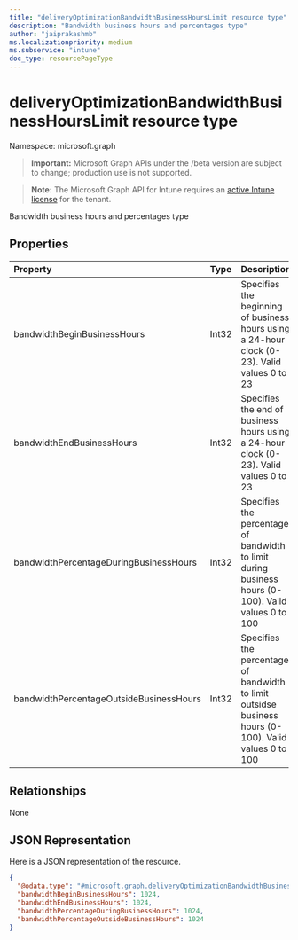 ```yaml
---
title: "deliveryOptimizationBandwidthBusinessHoursLimit resource type"
description: "Bandwidth business hours and percentages type"
author: "jaiprakashmb"
ms.localizationpriority: medium
ms.subservice: "intune"
doc_type: resourcePageType
---
```


# deliveryOptimizationBandwidthBusinessHoursLimit resource type

Namespace: microsoft.graph

> **Important:** Microsoft Graph APIs under the /beta version are subject to change; production use is not supported.

> **Note:** The Microsoft Graph API for Intune requires an [active Intune license](https://go.microsoft.com/fwlink/?linkid=839381) for the tenant.

Bandwidth business hours and percentages type

## Properties
|Property|Type|Description|
|:---|:---|:---|
|bandwidthBeginBusinessHours|Int32|Specifies the beginning of business hours using a 24-hour clock (0-23). Valid values 0 to 23|
|bandwidthEndBusinessHours|Int32|Specifies the end of business hours using a 24-hour clock (0-23). Valid values 0 to 23|
|bandwidthPercentageDuringBusinessHours|Int32|Specifies the percentage of bandwidth to limit during business hours (0-100). Valid values 0 to 100|
|bandwidthPercentageOutsideBusinessHours|Int32|Specifies the percentage of bandwidth to limit outsidse business hours (0-100). Valid values 0 to 100|

## Relationships
None

## JSON Representation
Here is a JSON representation of the resource.
<!-- {
  "blockType": "resource",
  "@odata.type": "microsoft.graph.deliveryOptimizationBandwidthBusinessHoursLimit"
}
-->
``` json
{
  "@odata.type": "#microsoft.graph.deliveryOptimizationBandwidthBusinessHoursLimit",
  "bandwidthBeginBusinessHours": 1024,
  "bandwidthEndBusinessHours": 1024,
  "bandwidthPercentageDuringBusinessHours": 1024,
  "bandwidthPercentageOutsideBusinessHours": 1024
}
```
